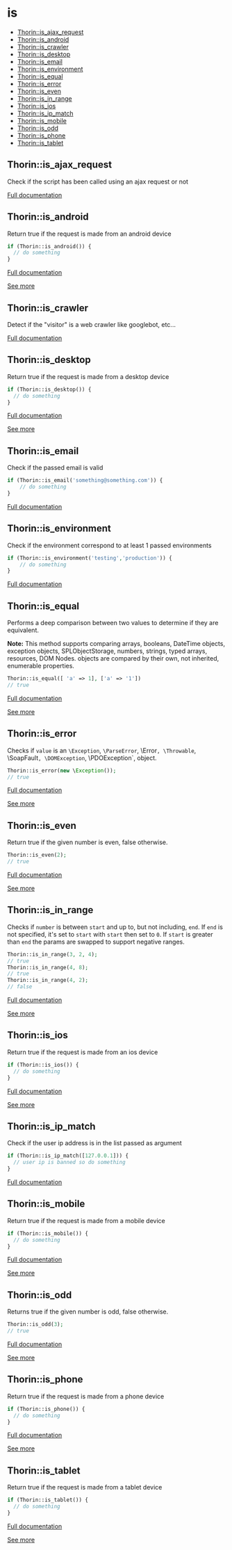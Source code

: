 # is

- [Thorin::is_ajax_request](#Thorin_is_ajax_request)
- [Thorin::is_android](#Thorin_is_android)
- [Thorin::is_crawler](#Thorin_is_crawler)
- [Thorin::is_desktop](#Thorin_is_desktop)
- [Thorin::is_email](#Thorin_is_email)
- [Thorin::is_environment](#Thorin_is_environment)
- [Thorin::is_equal](#Thorin_is_equal)
- [Thorin::is_error](#Thorin_is_error)
- [Thorin::is_even](#Thorin_is_even)
- [Thorin::is_in_range](#Thorin_is_in_range)
- [Thorin::is_ios](#Thorin_is_ios)
- [Thorin::is_ip_match](#Thorin_is_ip_match)
- [Thorin::is_mobile](#Thorin_is_mobile)
- [Thorin::is_odd](#Thorin_is_odd)
- [Thorin::is_phone](#Thorin_is_phone)
- [Thorin::is_tablet](#Thorin_is_tablet)
<a name="Thorin_is_ajax_request"></a>
## Thorin::is_ajax_request
Check if the script has been called using an ajax request or not


[Full documentation](/doc/src/functions/is/is_ajax_request.md)

<a name="Thorin_is_android"></a>
## Thorin::is_android
Return true if the request is made from an android device
```php
if (Thorin::is_android()) {
  // do something
}
```

[Full documentation](/doc/src/functions/is/is_android.md)

[See more](https://github.com/serbanghita/Mobile-Detect)

<a name="Thorin_is_crawler"></a>
## Thorin::is_crawler
Detect if the "visitor" is a web crawler like googlebot, etc...


[Full documentation](/doc/src/functions/is/is_crawler.md)

<a name="Thorin_is_desktop"></a>
## Thorin::is_desktop
Return true if the request is made from a desktop device
```php
if (Thorin::is_desktop()) {
  // do something
}
```

[Full documentation](/doc/src/functions/is/is_desktop.md)

[See more](https://github.com/serbanghita/Mobile-Detect)

<a name="Thorin_is_email"></a>
## Thorin::is_email
Check if the passed email is valid
```php
if (Thorin::is_email('something@something.com')) {
    // do something
}
```

[Full documentation](/doc/src/functions/is/is_email.md)

<a name="Thorin_is_environment"></a>
## Thorin::is_environment
Check if the environment correspond to at least 1 passed environments
```php
if (Thorin::is_environment('testing','production')) {
    // do something
}
```

[Full documentation](/doc/src/functions/is/is_environment.md)

<a name="Thorin_is_equal"></a>
## Thorin::is_equal
Performs a deep comparison between two values to determine if they are
equivalent.

**Note:** This method supports comparing arrays, booleans,
DateTime objects, exception objects, SPLObjectStorage, numbers,
strings, typed arrays, resources, DOM Nodes. objects are compared
by their own, not inherited, enumerable properties.

```php
Thorin::is_equal([ 'a' => 1], ['a' => '1'])
// true
```

[Full documentation](/doc/src/functions/is/is_equal.md)

[See more](https://github.com/lodash-php/lodash-php/blob/master/src/Lang/isEqual.php)

<a name="Thorin_is_error"></a>
## Thorin::is_error
Checks if `value` is an `\Exception`, `\ParseError`, \Error`, \Throwable`, \SoapFault`, \DOMException`, \PDOException`, object.

```php
Thorin::is_error(new \Exception());
// true
```

[Full documentation](/doc/src/functions/is/is_error.md)

[See more](https://github.com/lodash-php/lodash-php/blob/master/src/Lang/isError.php)

<a name="Thorin_is_even"></a>
## Thorin::is_even
Return true if the given number is even, false otherwise.
```php
Thorin::is_even(2);
// true
```

[Full documentation](/doc/src/functions/is/is_even.md)

[See more](https://github.com/appzcoder/30-seconds-of-php-code)

<a name="Thorin_is_in_range"></a>
## Thorin::is_in_range
Checks if `number` is between `start` and up to, but not including, `end`. If
`end` is not specified, it's set to `start` with `start` then set to `0`.
If `start` is greater than `end` the params are swapped to support
negative ranges.

```php
Thorin::is_in_range(3, 2, 4);
// true
Thorin::is_in_range(4, 8);
// true
Thorin::is_in_range(4, 2);
// false
```

[Full documentation](/doc/src/functions/is/is_in_range.md)

[See more](https://github.com/lodash-php/lodash-php/blob/master/src/Number/inRange.php)

<a name="Thorin_is_ios"></a>
## Thorin::is_ios
Return true if the request is made from an ios device
```php
if (Thorin::is_ios()) {
  // do something
}
```

[Full documentation](/doc/src/functions/is/is_ios.md)

[See more](https://github.com/serbanghita/Mobile-Detect)

<a name="Thorin_is_ip_match"></a>
## Thorin::is_ip_match
Check if the user ip address is in the list passed as argument
```php
if (Thorin::is_ip_match([127.0.0.1])) {
  // user ip is banned so do something
}
```

[Full documentation](/doc/src/functions/is/is_ip_match.md)

<a name="Thorin_is_mobile"></a>
## Thorin::is_mobile
Return true if the request is made from a mobile device
```php
if (Thorin::is_mobile()) {
  // do something
}
```

[Full documentation](/doc/src/functions/is/is_mobile.md)

[See more](https://github.com/serbanghita/Mobile-Detect)

<a name="Thorin_is_odd"></a>
## Thorin::is_odd
Returns true if the given number is odd, false otherwise.
```php
Thorin::is_odd(3);
// true
```

[Full documentation](/doc/src/functions/is/is_odd.md)

[See more](https://github.com/appzcoder/30-seconds-of-php-code)

<a name="Thorin_is_phone"></a>
## Thorin::is_phone
Return true if the request is made from a phone device
```php
if (Thorin::is_phone()) {
  // do something
}
```

[Full documentation](/doc/src/functions/is/is_phone.md)

[See more](https://github.com/serbanghita/Mobile-Detect)

<a name="Thorin_is_tablet"></a>
## Thorin::is_tablet
Return true if the request is made from a tablet device
```php
if (Thorin::is_tablet()) {
  // do something
}
```

[Full documentation](/doc/src/functions/is/is_tablet.md)

[See more](https://github.com/serbanghita/Mobile-Detect)
